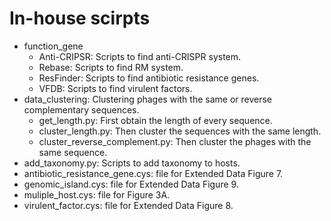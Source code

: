 # In-house scirpts

* function_gene
  * Anti-CRIPSR: Scripts to find anti-CRISPR system.
  * Rebase: Scripts to find RM system.
  * ResFinder: Scripts to find antibiotic resistance genes.
  * VFDB: Scripts to find virulent factors.
* data_clustering: Clustering phages with the same or reverse complementary sequences.
  * get_length.py: First obtain the length of every sequence.
  * cluster_length.py: Then cluster the sequences with the same length.
  * cluster_reverse_complement.py: Then cluster the phages with the same sequence.
* add_taxonomy.py: Scripts to add taxonomy to hosts.
* antibiotic_resistance_gene.cys: file for Extended Data Figure 7.
* genomic_island.cys: file for Extended Data Figure 9.
* muliple_host.cys: file for Figure 3A.
* virulent_factor.cys: file for Extended Data Figure 8.